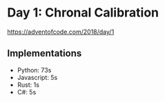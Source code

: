 # Day 1: Chronal Calibration

https://adventofcode.com/2018/day/1

## Implementations

- Python: 73s
- Javascript: 5s
- Rust: 1s
- C#: 5s
